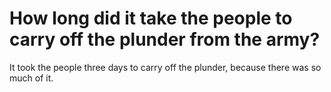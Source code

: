 # How long did it take the people to carry off the plunder from the army?

It took the people three days to carry off the plunder, because there was so much of it. 